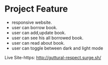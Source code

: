 # Project Feature

- responsive website.
- user can borrow book.
- user can add,update book.
- user can see his all borrowed book.
- user can read about book.
- user can toggle between dark and light mode

Live Site-https: http://guttural-respect.surge.sh/
